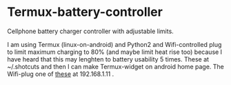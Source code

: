 # Termux-battery-controller
Cellphone battery charger controller with adjustable limits.

I am using Termux (linux-on-android) and Python2 and Wifi-controlled plug to limit maximum charging to 80% (and maybe limit heat rise too) because I have heard that this may lenghten to battery usability 5 times. These at ~/.shotcuts and then I can make Termux-widget on android home page. The Wifi-plug one of <a href="https://github.com/timonoko/Tokmannin-ESP8266-Wifi-topseli">these</a> at 192.168.1.11 . 
